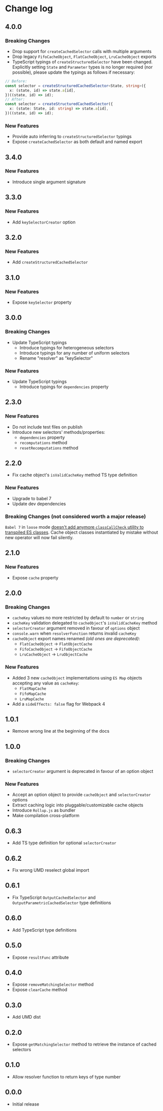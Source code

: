 # Change log

## 4.0.0

### Breaking Changes

- Drop support for `createCachedSelector` calls with multiple arguments
- Drop legacy `FifoCacheObject`, `FlatCacheObject`, `LruCacheObject` exports
- TypeScript typings of `createStructuredSelector` have been changed. Explicitly setting `State` and `Parameter` types is no longer required (nor possible), please update the typings as follows if necessary:

```typescript
// Before:
const selector = createStructuredCachedSelector<State, string>({
  x: (state, id) => state.a[id],
})((state, id) => id);
// After:
const selector = createStructuredCachedSelector({
  x: (state: State, id: string) => state.a[id],
})((state, id) => id);
```

### New Features

- Provide auto inferring to `createStructuredSelector` typings
- Expose `createCachedSelector` as both default and named export

## 3.4.0

### New Features

- Introduce single argument signature

## 3.3.0

### New Features

- Add `keySelectorCreator` option

## 3.2.0

### New Features

- Add `createStructuredCachedSelector`

## 3.1.0

### New Features

- Expose `keySelector` property

## 3.0.0

### Breaking Changes

- Update TypeScript typings
  - Introduce typings for heterogeneous selectors
  - Introduce typings for any number of uniform selectors
  - Rename "resolver" as "keySelector"

### New Features

- Update TypeScript typings
  - Introduce typings for `dependencies` property

## 2.3.0

### New Features

- Do not include test files on publish
- Introduce new selectors' methods/properties:
  - `dependencies` property
  - `recomputations` method
  - `resetRecomputations` method

## 2.2.0

- Fix cache object's `isValidCacheKey` method TS type definition

### New Features

- Upgrade to babel 7
- Update dev dependencies

### Breaking Changes (not considered worth a major release)

`Babel 7` in `loose` mode [doesn't add anymore `classCallCheck` utility to transpiled ES classes](https://babeljs.io/blog/2018/08/27/7.0.0#output-options). Cache object classes instantiated by mistake without new operator will now fail silently.

## 2.1.0

### New Features

- Expose `cache` property

## 2.0.0

### Breaking Changes

- `cacheKey` values no more restricted by default to `number` or `string`
- `cacheKey` validation delegated to `cacheObject`'s `isValidCacheKey` method
- `selectorCreator` argument removed in favour of `options` object
- `console.warn` when `resolverFunction` returns invalid `cacheKey`
- `cacheObject` export names renamed _(old ones are deprecated)_:
  - `FlatCacheObject` -> `FlatObjectCache`
  - `FifoCacheObject` -> `FifoObjectCache`
  - `LruCacheObject` -> `LruObjectCache`

### New Features

- Added 3 new `cacheObject` implementations using `ES Map` objects accepting any value as `cacheKey`:
  - `FlatMapCache`
  - `FifoMapCache`
  - `LruMapCache`
- Add a `sideEffects: false` flag for Webpack 4

## 1.0.1

- Remove wrong line at the beginning of the docs

## 1.0.0

### Breaking Changes

- `selectorCreator` argument is deprecated in favour of an option object

### New Features

- Accept an option object to provide `cacheObject` and `selectorCreator` options
- Extract caching logic into pluggable/customizable cache objects
- Introduce `Rollup.js` as bundler
- Make compilation cross-platform

## 0.6.3

- Add TS type definition for optional `selectorCreator`

## 0.6.2

- Fix wrong UMD reselect global import

## 0.6.1

- Fix TypeScript `OutputCachedSelector` and `OutputParametricCachedSelector` type definitions

## 0.6.0

- Add TypeScript type definitions

## 0.5.0

- Expose `resultFunc` attribute

## 0.4.0

- Expose `removeMatchingSelector` method
- Expose `clearCache` method

## 0.3.0

- Add UMD dist

## 0.2.0

- Expose `getMatchingSelector` method to retrieve the instance of cached selectors

## 0.1.0

- Allow resolver function to return keys of type number

## 0.0.0

- Initial release
